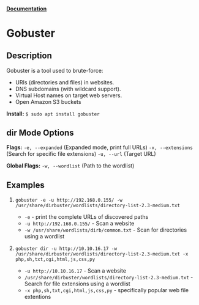#### [Documentation](https://github.com/OJ/gobuster)

# Gobuster
## Description
Gobuster is a tool used to brute-force:
-   URIs (directories and files) in websites.
-   DNS subdomains (with wildcard support).
-   Virtual Host names on target web servers.
-   Open Amazon S3 buckets

**Install:** `$ sudo apt install gobuster`


## dir Mode Options
**Flags:**
`-e, --expanded` (Expanded mode, print full URLs)
`-x, --extensions` (Search for specific file extensions)
`-u, --url` (Target URL)

**Global Flags:**
`-w, --wordlist` (Path to the wordlist)


## Examples 
1) `gobuster -e -u http://192.168.0.155/ -w /usr/share/dirbuster/wordlists/directory-list-2.3-medium.txt `
	- `-e` - print the complete URLs of discovered paths
	- `-u http://192.168.0.155/` - Scan a website
	- `-w /usr/share/wordlists/dirb/common.txt` - Scan for directories using a wordlist 

2) `gobuster dir -u http://10.10.16.17 -w /usr/share/dirbuster/wordlists/directory-list-2.3-medium.txt -x php,sh,txt,cgi,html,js,css,py`
	- `-u http://10.10.16.17` - Scan a website
	- `/usr/share/dirbuster/wordlists/directory-list-2.3-medium.txt` - Search for file extensions using a wordlist  
	- `-x php,sh,txt,cgi,html,js,css,py` - specifically popular web file extentions